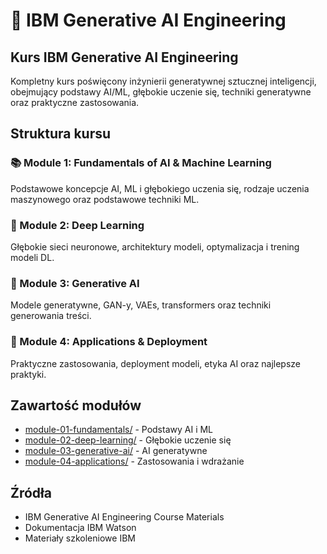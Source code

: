 # 🎯 IBM Generative AI Engineering

## Kurs IBM Generative AI Engineering

Kompletny kurs poświęcony inżynierii generatywnej sztucznej inteligencji, obejmujący podstawy AI/ML, głębokie uczenie się, techniki generatywne oraz praktyczne zastosowania.

## Struktura kursu

### 📚 Module 1: Fundamentals of AI & Machine Learning
Podstawowe koncepcje AI, ML i głębokiego uczenia się, rodzaje uczenia maszynowego oraz podstawowe techniki ML.

### 🧠 Module 2: Deep Learning
Głębokie sieci neuronowe, architektury modeli, optymalizacja i trening modeli DL.

### 🎨 Module 3: Generative AI
Modele generatywne, GAN-y, VAEs, transformers oraz techniki generowania treści.

### 🚀 Module 4: Applications & Deployment
Praktyczne zastosowania, deployment modeli, etyka AI oraz najlepsze praktyki.

## Zawartość modułów

- [module-01-fundamentals/](module-01-fundamentals/) - Podstawy AI i ML
- [module-02-deep-learning/](module-02-deep-learning/) - Głębokie uczenie się
- [module-03-generative-ai/](module-03-generative-ai/) - AI generatywne
- [module-04-applications/](module-04-applications/) - Zastosowania i wdrażanie

## Źródła
- IBM Generative AI Engineering Course Materials
- Dokumentacja IBM Watson
- Materiały szkoleniowe IBM
